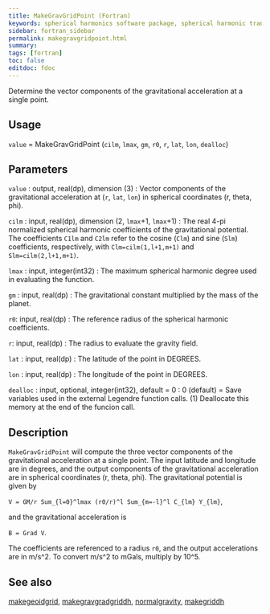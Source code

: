 ```yaml
---
title: MakeGravGridPoint (Fortran)
keywords: spherical harmonics software package, spherical harmonic transform, legendre functions, multitaper spectral analysis, fortran, Python, gravity, magnetic field
sidebar: fortran_sidebar
permalink: makegravgridpoint.html
summary:
tags: [fortran]
toc: false
editdoc: fdoc
---
```


Determine the vector components of the gravitational acceleration at a single point.

## Usage

`value` = MakeGravGridPoint (`cilm`, `lmax`, `gm`, `r0`, `r`, `lat`, `lon`, `dealloc`)

## Parameters

`value` : output, real(dp), dimension (3)
:   Vector components of the gravitational acceleration at (`r`, `lat`, `lon`) in spherical coordinates (r, theta, phi).

`cilm` : input, real(dp), dimension (2, `lmax`+1, `lmax`+1)
:   The real 4-pi normalized spherical harmonic coefficients of the gravitational potential. The coefficients `C1lm` and `C2lm` refer to the cosine (`Clm`) and sine (`Slm`) coefficients, respectively, with `Clm=cilm(1,l+1,m+1)` and `Slm=cilm(2,l+1,m+1)`.

`lmax` : input, integer(int32)
:   The maximum spherical harmonic degree used in evaluating the function.

`gm` : input, real(dp)
:   The gravitational constant multiplied by the mass of the planet.

`r0`: input, real(dp)
:   The reference radius of the spherical harmonic coefficients.

`r`: input, real(dp)
:   The radius to evaluate the gravity field.

`lat` : input, real(dp)
:   The latitude of the point in DEGREES.

`lon` : input, real(dp)
:   The longitude of the point in DEGREES.

`dealloc` : input, optional, integer(int32), default = 0
:   0 (default) = Save variables used in the external Legendre function calls. (1) Deallocate this memory at the end of the funcion call.

## Description

`MakeGravGridPoint` will compute the three vector components of the gravitational acceleration at a single point. The input latitude and longitude are in degrees, and the output components of the gravitational acceleration are in spherical coordinates (r, theta, phi). The gravitational potential is given by

`V = GM/r Sum_{l=0}^lmax (r0/r)^l Sum_{m=-l}^l C_{lm} Y_{lm}`,

and the gravitational acceleration is

`B = Grad V`.

The coefficients are referenced to a radius `r0`, and the output accelerations are in m/s^2. To convert m/s^2 to mGals, multiply by 10^5.

## See also

[makegeoidgrid](makegeoidgrid.html), [makegravgradgriddh](makegravgradgriddh.html), [normalgravity](normalgravity.html), [makegriddh](makegriddh.html)